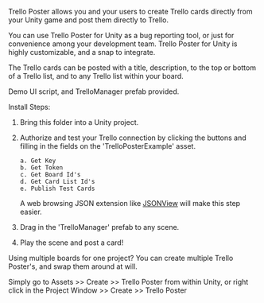 Trello Poster allows you and your users to create Trello cards directly from your Unity game and post them directly to Trello.

You can use Trello Poster for Unity as a bug reporting tool, or just for convenience among your development team. Trello Poster for Unity is highly customizable, and a snap to integrate.

The Trello cards can be posted with a title, description, to the top or bottom of a Trello list, and to any Trello list within your board.

Demo UI script, and TrelloManager prefab provided.


Install Steps:


1) Bring this folder into a Unity project.


2) Authorize and test your Trello connection by clicking the buttons and filling in the fields on the 'TrelloPosterExample' asset.

       a. Get Key  
       b. Get Token  
       c. Get Board Id's  
       d. Get Card List Id's  
       e. Publish Test Cards
  
    A web browsing JSON extension like [JSONView](https://chrome.google.com/webstore/detail/jsonview/chklaanhfefbnpoihckbnefhakgolnmc?hl=en) will make this step easier.
   
   
3) Drag in the 'TrelloManager' prefab to any scene.


4) Play the scene and post a card!


Using multiple boards for one project? You can create multiple Trello Poster's, and swap them around at will.

Simply go to Assets >> Create >> Trello Poster from within Unity, or right click in the Project Window >> Create >> Trello Poster

